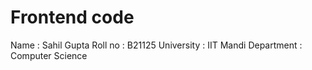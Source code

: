 # Frontend code

Name : Sahil Gupta
Roll no : B21125
University : IIT Mandi
Department : Computer Science
